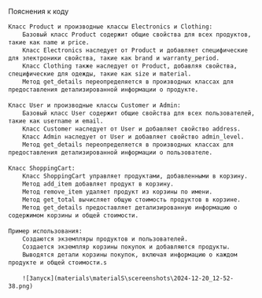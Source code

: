 Пояснения к коду

    Класс Product и производные классы Electronics и Clothing:
        Базовый класс Product содержит общие свойства для всех продуктов, такие как name и price.
        Класс Electronics наследует от Product и добавляет специфические для электроники свойства, такие как brand и warranty_period.
        Класс Clothing также наследует от Product, добавляя свойства, специфические для одежды, такие как size и material.
        Метод get_details переопределяется в производных классах для предоставления детализированной информации о продукте.

    Класс User и производные классы Customer и Admin:
        Базовый класс User содержит общие свойства для всех пользователей, такие как username и email.
        Класс Customer наследует от User и добавляет свойство address.
        Класс Admin наследует от User и добавляет свойство admin_level.
        Метод get_details переопределяется в производных классах для предоставления детализированной информации о пользователе.

    Класс ShoppingCart:
        Класс ShoppingCart управляет продуктами, добавленными в корзину.
        Метод add_item добавляет продукт в корзину.
        Метод remove_item удаляет продукт из корзины по имени.
        Метод get_total вычисляет общую стоимость продуктов в корзине.
        Метод get_details предоставляет детализированную информацию о содержимом корзины и общей стоимости.

    Пример использования:
        Создаются экземпляры продуктов и пользователей.
        Создается экземпляр корзины покупок и добавляются продукты.
        Выводятся детали корзины покупок, включая информацию о каждом продукте и общей стоимости.s

        ![Запуск](materials\materialS\scereenshots\2024-12-20_12-52-38.png)